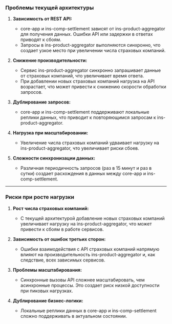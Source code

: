 
### Проблемы текущей архитектуры

1. **Зависимость от REST API:**
    - core-app и ins-comp-settlement зависят от ins-product-aggregator для получения данных. Ошибки API или задержки в ответах приводят к сбоям.
    - Запросы в ins-product-aggregator выполняются синхронно, что создает узкое место при увеличении числа страховых компаний.

2. **Снижение производительности:**
    - Сервис ins-product-aggregator синхронно запрашивает данные от страховых компаний, что увеличивает время ответа.
    - При добавлении новых страховых компаний нагрузка на API возрастает, что может привести к снижению скорости обработки запросов.

3. **Дублирование запросов:**
    - core-app и ins-comp-settlement поддерживают локальные реплики данных, что приводит к повторяющимся запросам к ins-product-aggregator.

4. **Нагрузка при масштабировании:**
    - Увеличение числа страховых компаний удваивает нагрузку на ins-product-aggregator, что увеличивает риски сбоев.

5. **Сложности синхронизации данных:**
    - Различная периодичность запросов (раз в 15 минут и раз в сутки) создает расхождения в данных между core-app и ins-comp-settlement.

---

### Риски при росте нагрузки

1. **Рост числа страховых компаний:**
    - С текущей архитектурой добавление новых страховых компаний увеличивает нагрузку на ins-product-aggregator, что может привести к сбоям в работе сервисов.

2. **Зависимость от ошибок третьих сторон:**
    - Ошибки взаимодействия с API страховых компаний напрямую влияют на производительность ins-product-aggregator и, как следствие, всех зависимых сервисов.

3. **Проблемы масштабирования:**
    - Синхронные вызовы API сложнее масштабировать, чем асинхронные процессы. Это создает риск низкой доступности при пиковых нагрузках.

4. **Дублирование бизнес-логики:**
    - Локальные реплики данных в core-app и ins-comp-settlement сложно поддерживать в актуальном состоянии.
